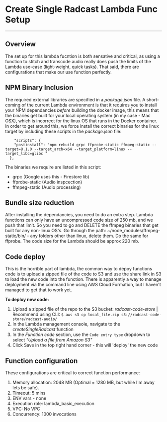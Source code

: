 # Create Single Radcast Lambda Func Setup
---

## Overview

The set up for this lambda fucntion is both sensative and critical, as using a function to stitch and transcode audio really does push the limits of the Lambda use-case (light-weight, quick tasks). That said, there are configurations that make our use function perfectly. 

## NPM Binary Inclusion

The required external libraries are specified in a *package.json* file. A short-coming of the current Lambda environment is that it requires you to install your NPM dependancies _*before*_ building the docker image, this means that the binaries get built for your local operating system (in my case - Mac OSX), which is incorrect for the linux OS that runs in the Docker container. In order to get around this, we force install the correct binaries for the linux target by including these scripts in the *package.json* file:

```
    "scripts": {
    "postinstall": "npm rebuild grpc ffprobe-static ffmpeg-static --target=8.1.0 --target_arch=x64 --target_platform=linux --target_libc=glibc "
  },
```

The binaries we require are listed in this script:

 * grpc (Google uses this - Firestore lib)
 * ffprobe-static (Audio inspcection)
 * ffmpeg-static (Audio processing)

## Bundle size reduction

After installing the dependancies, you need to do an extra step. Lambda functions can only have an uncompressed code size of 250 mb, and we push that limit. So you need to go and DELETE the ffmpeg binaries that get built for any non-linux OS's. Go through the path: ~/node_modules/ffmpeg-static/bin/ - any folders other than linux, delete them. Do the same for ffprobe. The code size for the Lambda should be approx 220 mb. 

## Code deploy

This is the horrible part of lambda, the common way to depoy functions code is to upload a zipped file of the code to S3 and use the share link in S3 to load the new code into the function. There is apparently a way to manage deployment via the command line using AWS Cloud Formation, but I haven't managed to get that to work yet. 

**To deploy new code:**

 1. Upload a zipped file of the repo to the S3 bucket: *radcast-code-store* | Recommend using CLI: `$ aws s3 cp local_file.zip s3://radcast-code-store/radcast-audio/`
 2. In the Lambda management console, navigate to the *createSingleRadcast* function
 3. In the *Function code* section, use the `Code entry type` dropdown to select *"Upload a file from Amazon S3"*
 4. Click Save in the top right hand corner - this will 'deploy' the new code

## Function configuration

These configurations are critical to correct function performance:

 1. Memory allocation: 2048 MB (Optimal = 1280 MB, but while I'm away lets be safe).
 2. Timeout: 5 mins 
 3. ENV vars - none
 4. Execution role: lambda_basic_execution
 5. VPC: No VPC
 6. Concurrency: 1000 invocations

